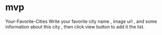 # mvp
Your-Favorite-Cities
Write your favorite city name , image url , and some information about this city , then click view button to add it the list.